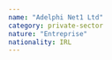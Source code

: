 ```yaml
---
name: "Adelphi Net1 Ltd"
category: private-sector
nature: "Entreprise"
nationality: IRL
---
```

    